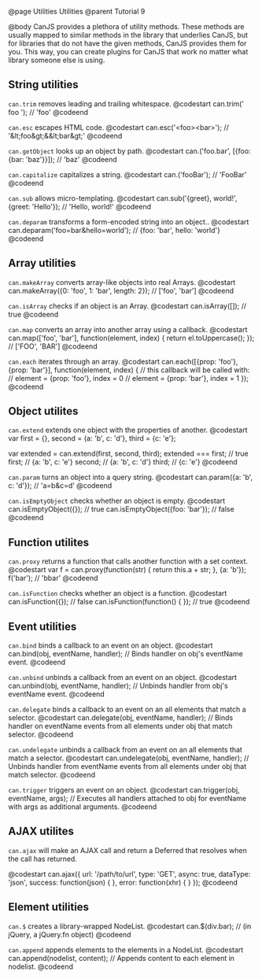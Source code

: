 @page Utilities Utilities
@parent Tutorial 9

@body
CanJS provides a plethora of utility methods. These methods are usually mapped
to similar methods in the library that underlies CanJS, but for libraries that
do not have the given methods, CanJS provides them for you. This way, you can
create plugins for CanJS that work no matter what library someone else is using.

## String utilities

`can.trim` removes leading and trailing whitespace.
@codestart
can.trim(' foo '); // 'foo'
@codeend

`can.esc` escapes HTML code.
@codestart
can.esc('&lt;foo>&lt;bar>'); // '&amp;lt;foo&amp;gt;&amp;&amp;lt;bar&amp;gt;'
@codeend

`can.getObject` looks up an object by path.
@codestart
can.('foo.bar', [{foo: {bar: 'baz'}}]); // 'baz'
@codeend

`can.capitalize` capitalizes a string.
@codestart
can.('fooBar'); // 'FooBar'
@codeend

`can.sub` allows micro-templating.
@codestart
can.sub('{greet}, world!', {greet: 'Hello'}); // 'Hello, world!'
@codeend

`can.deparam` transforms a form-encoded string into an object..
@codestart
can.deparam('foo=bar&hello=world'); // {foo: 'bar', hello: 'world'}
@codeend

## Array utilities

`can.makeArray` converts array-like objects into real Arrays.
@codestart
can.makeArray({0: 'foo', 1: 'bar', length: 2}); // ['foo', 'bar']
@codeend

`can.isArray` checks if an object is an Array.
@codestart
can.isArray([]); // true
@codeend

`can.map` converts an array into another array using a callback.
@codestart
can.map(['foo', 'bar'], function(element, index) {
	return el.toUppercase();
}); // ['FOO', 'BAR']
@codeend

`can.each` iterates through an array.
@codestart
can.each([{prop: 'foo'}, {prop: 'bar'}], function(element, index) {
	// this callback will be called with:
	// element = {prop: 'foo'}, index = 0
	// element = {prop: 'bar'}, index = 1
});
@codeend

## Object utilites

`can.extend` extends one object with the properties of another.
@codestart
var first  = {},
	second = {a: 'b', c: 'd'},
	third  = {c: 'e'};

var extended = can.extend(first, second, third);
extended === first; // true
first;  // {a: 'b', c: 'e'}
second; // {a: 'b', c: 'd'}
third;  // {c: 'e'}
@codeend

`can.param` turns an object into a query string.
@codestart
can.param({a: 'b', c: 'd'}); // 'a=b&c=d'
@codeend

`can.isEmptyObject` checks whether an object is empty.
@codestart
can.isEmptyObject({});           // true
can.isEmptyObject({foo: 'bar'}); // false
@codeend

## Function utilites

`can.proxy` returns a function that calls another function with a set context.
@codestart
var f = can.proxy(function(str) {
	return this.a + str;
}, {a: 'b'});
f('bar'); // 'bbar'
@codeend

`can.isFunction` checks whether an object is a function.
@codestart
can.isFunction({});             // false
can.isFunction(function() { }); // true
@codeend

## Event utilities

`can.bind` binds a callback to an event on an object.
@codestart
can.bind(obj, eventName, handler); // Binds handler on obj's eventName event.
@codeend

`can.unbind` unbinds a callback from an event on an object.
@codestart
can.unbind(obj, eventName, handler); // Unbinds handler from obj's eventName event.
@codeend

`can.delegate` binds a callback to an event on an all elements that match a selector.
@codestart
can.delegate(obj, eventName, handler); // Binds handler on eventName events from all elements under obj that match selector.
@codeend

`can.undelegate` unbinds a callback from an event on an all elements that
match a selector.
@codestart
can.undelegate(obj, eventName, handler); // Unbinds handler from eventName events from all elements under obj that match selector.
@codeend

`can.trigger` triggers an event on an object.
@codestart
can.trigger(obj, eventName, args); // Executes all handlers attached to obj for eventName with args as additional arguments.
@codeend

## AJAX utilites

`can.ajax` will make an AJAX call and return a Deferred that resolves when the
call has returned.

@codestart
can.ajax({
	url: '/path/to/url',
	type: 'GET',
	async: true,
	dataType: 'json',
	success: function(json) { },
	error: function(xhr) { }
});
@codeend

## Element utilities

`can.$` creates a library-wrapped NodeList.
@codestart
can.$(div.bar); // (in jQuery, a jQuery.fn object)
@codeend

`can.append` appends elements to the elements in a NodeList.
@codestart
can.append(nodelist, content); // Appends content to each element in nodelist.
@codeend
